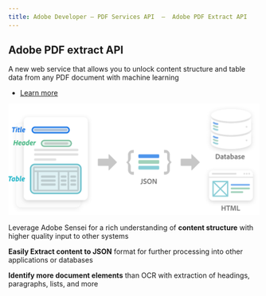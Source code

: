 ```yaml
---
title: Adobe Developer — PDF Services API  —  Adobe PDF Extract API
---
```


<SummaryBlock slots="heading, text, buttons" theme="lightest" buttonPositionRight btnVariant="cta" isBtnVariant />

## Adobe PDF extract API

A new web service that allows you to unlock content structure and table data from any PDF document with machine learning

* [Learn more](https://www.adobe.io/apis/documentcloud/dcsdk/pdf-extract.html)


<TextBlock slots="image" theme="lightest" width="100%" imageOnly className="padding_top_align padding-zero imageHightAuto"/>

![Adobe PDF Extract API](../images/extract-lrg.svg)


<TextBlock slots="text" width="33%" theme="lightest" className="align-left padding-top-zero" />

Leverage Adobe Sensei for a rich understanding of **content structure** with higher quality input to other systems


<TextBlock slots="text" width="33%" theme="lightest" className="align-left padding-top-zero" />

**Easily Extract content to JSON** format for further processing into other applications or databases


<TextBlock slots="text" width="33%" theme="lightest" className="align-left padding-top-zero" />

**Identify more document elements** than OCR with extraction of headings, paragraphs, lists, and more

